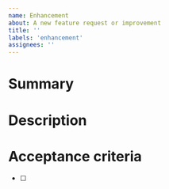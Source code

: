 ```yaml
---
name: Enhancement
about: A new feature request or improvement
title: ''
labels: 'enhancement'
assignees: ''
---
```


# Summary

<!-- Write a short summary of the new feature or improvement -->

# Description

<!-- Write the details here - be specific! -->

# Acceptance criteria

<!-- What conditions must be met for this work to be considered complete -->

- [ ]
